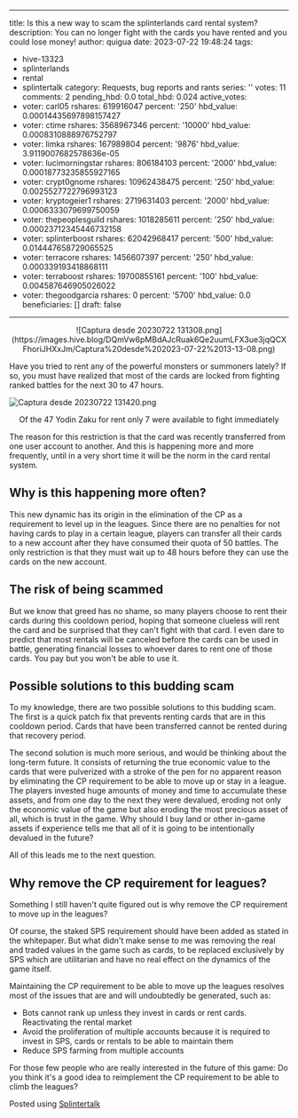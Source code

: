 
---
title: Is this a new way to scam the splinterlands card rental system?
description: You can no longer fight with the cards you have rented and you could
  lose money!
author: quigua
date: 2023-07-22 19:48:24
tags:
- hive-13323
- splinterlands
- rental
- splintertalk
category: Requests, bug reports and rants
series: ''
votes: 11
comments: 2
pending_hbd: 0.0
total_hbd: 0.024
active_votes:
- voter: carl05
  rshares: 619916047
  percent: '250'
  hbd_value: 0.00014435697898157427
- voter: ctime
  rshares: 3568967346
  percent: '10000'
  hbd_value: 0.0008310888976752797
- voter: limka
  rshares: 167989804
  percent: '9876'
  hbd_value: 3.9119007682578636e-05
- voter: lucimorningstar
  rshares: 806184103
  percent: '2000'
  hbd_value: 0.00018773235855927165
- voter: crypt0gnome
  rshares: 10962438475
  percent: '250'
  hbd_value: 0.0025527722796993123
- voter: kryptogeier1
  rshares: 2719631403
  percent: '2000'
  hbd_value: 0.0006333079699750059
- voter: thepeoplesguild
  rshares: 1018285611
  percent: '250'
  hbd_value: 0.00023712345446732158
- voter: splinterboost
  rshares: 62042968417
  percent: '500'
  hbd_value: 0.014447658729065525
- voter: terracore
  rshares: 1456607397
  percent: '250'
  hbd_value: 0.000339193418868111
- voter: terraboost
  rshares: 19700855161
  percent: '100'
  hbd_value: 0.004587646905026022
- voter: thegoodgarcia
  rshares: 0
  percent: '5700'
  hbd_value: 0.0
beneficiaries: []
draft: false
---


<center>
![Captura desde 20230722 131308.png](https://images.hive.blog/DQmVw6pMBdAJcRuak6Qe2uumLFX3ue3jqQCXFhoriJHXxJm/Captura%20desde%202023-07-22%2013-13-08.png)
</center>

Have you tried to rent any of the powerful monsters or summoners lately? If so, you must have realized that most of the cards are locked from fighting ranked battles for the next 30 to 47 hours.

![Captura desde 20230722 131420.png](https://images.hive.blog/DQmRekJVk6qi6FvTUFBSgMwYX2vDcosrmTKodgCVogz7pse/Captura%20desde%202023-07-22%2013-14-20.png)
<center>Of the 47 Yodin Zaku for rent only 7 were available to fight immediately </center>

The reason for this restriction is that the card was recently transferred from one user account to another. And this is happening more and more frequently, until in a very short time it will be the norm in the card rental system.

## Why is this happening more often?


This new dynamic has its origin in the elimination of the CP as a requirement to level up in the leagues. Since there are no penalties for not having cards to play in a certain league, players can transfer all their cards to a new account after they have consumed their quota of 50 battles. The only restriction is that they must wait up to 48 hours before they can use the cards on the new account. 

## The risk of being scammed

But we know that greed has no shame, so many players choose to rent their cards during this cooldown period, hoping that someone clueless will rent the card and be surprised that they can't fight with that card. I even dare to predict that most rentals will be canceled before the cards can be used in battle, generating financial losses to whoever dares to rent one of those cards. You pay but you won't be able to use it.

## Possible solutions to this budding scam

To my knowledge, there are two possible solutions to this budding scam. The first is a quick patch fix that prevents renting cards that are in this cooldown period. Cards that have been transferred cannot be rented during that recovery period.

The second solution is much more serious, and would be thinking about the long-term future. It consists of returning the true economic value to the cards that were pulverized with a stroke of the pen for no apparent reason by eliminating the CP requirement to be able to move up or stay in a league. The players invested huge amounts of money and time to accumulate these assets, and from one day to the next they were devalued, eroding not only the economic value of the game but also eroding the most precious asset of all, which is trust in the game. Why should I buy land or other in-game assets if experience tells me that all of it is going to be intentionally devalued in the future?

All of this leads me to the next question.

## Why remove the CP requirement for leagues?

Something I still haven't quite figured out is why remove the CP requirement to move up in the leagues?

Of course, the staked SPS requirement should have been added as stated in the whitepaper. But what didn't make sense to me was removing the real and traded values ​​in the game such as cards, to be replaced exclusively by SPS which are utilitarian and have no real effect on the dynamics of the game itself.

Maintaining the CP requirement to be able to move up the leagues resolves most of the issues that are and will undoubtedly be generated, such as:


- Bots cannot rank up unless they invest in cards or rent cards. Reactivating the rental market
- Avoid the proliferation of multiple accounts because it is required to invest in SPS, cards or rentals to be able to maintain them
- Reduce SPS farming from multiple accounts



For those few people who are really interested in the future of this game: Do you think it's a good idea to reimplement the CP requirement to be able to climb the leagues?

Posted using [Splintertalk](https://www.splintertalk.io/@quigua/is-this-a-new-way-to-scam-the-splinterlands-card-rental-system) 